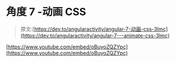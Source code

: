 # 角度 7 -动画 CSS

> 原文:[https://dev.to/angularactivity/angular-7-动画-css-3lmc](https://dev.to/angularactivity/angular-7---animate-css-3lmc)

[https://www.youtube.com/embed/oBuyoZQZYpc](https://www.youtube.com/embed/oBuyoZQZYpc)